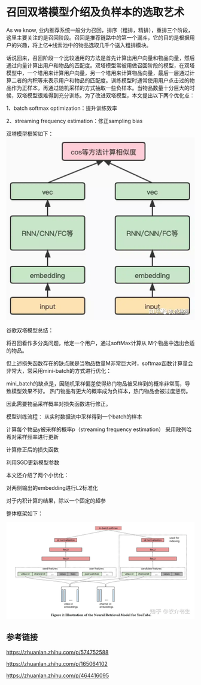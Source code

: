 # 召回双塔模型介绍及负样本的选取艺术
As we know, 业内推荐系统一般分为召回，排序（粗排，精排），重排三个阶段，这里主要关注的是召回阶段。召回是推荐链路中的第一个漏斗，它的目的是根据用户的兴趣，将上亿➕线索池中的物品选取几千个送入粗排模块。

话说回来，召回阶段一个比较通用的方法是首先计算出用户向量和物品向量，然后通过向量计算出用户和物品的匹配度。双塔模型常被用做召回阶段的模型，在双塔模型中，一个塔用来计算用户向量，另一个塔用来计算物品向量，最后一层通过计算二者的内积等来表示用户和物品的匹配度。训练模型时通常使用用户点击过的物品作为正样本，再通过随机采样的方式抽取一些负样本。当物品数量十分巨大的时候，双塔模型很难得到充分训练。为了改进双塔模型，本文提出以下两个优化点：

1、batch softmax optimization：提升训练效率

2、streaming frequency estimation：修正sampling bias

双塔模型框架如下：
![双塔.png](picture/双塔.png)

谷歌双塔模型总结：

将召回看作多分类问题，给定一个用户，通过softMax计算从
M个物品中选出合适的物品。

但上述损失函数存在的缺点就是当物品数量M非常巨大时，softmax函数计算量会非常大，常采用mini-batch的方式进行优化：

mini_batch的缺点是，因随机采样偏差使得热门物品被采样到的概率非常高，导致模型效果不好。
热门物品有更大的概率成为负样本，热门物品会被过度惩罚。

因此需要物品采样概率对损失函数进行修正。

模型训练流程：
从实时数据流中采样得到一个batch的样本

计算每个物品y被采样的概率p（streaming frequency estimation）
采用散列哈希对采样频率进行更新

计算修正后的损失函数

利用SGD更新模型参数

本文还介绍了两个小优化：

对两侧输出的embedding进行L2标准化

对于内积计算的结果，除以一个固定的超参

整体框架如下：

![框架.png](picture/框架.png)


## 参考链接
https://zhuanlan.zhihu.com/p/574752588

https://zhuanlan.zhihu.com/p/165064102

https://zhuanlan.zhihu.com/p/464416095
